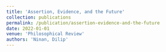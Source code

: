 ```yaml
---
title: 'Assertion, Evidence, and the Future'
collection: publications
permalink: /publication/assertion-evidence-and-the-future
date: 2022-01-01
venue: 'Philosophical Review'
authors: 'Ninan, Dilip'
---
```

